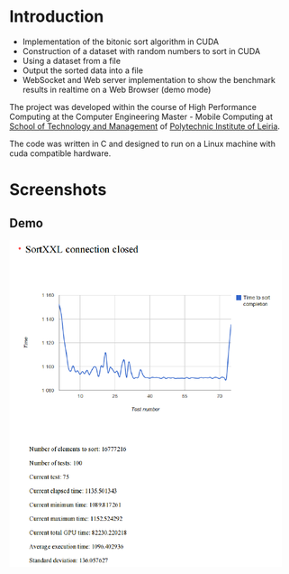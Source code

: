 # Introduction #
  * Implementation of the bitonic sort algorithm in CUDA
  * Construction of a dataset with random numbers to sort in CUDA
  * Using a dataset from a file
  * Output  the sorted data into a file
  * WebSocket and Web server implementation to show the benchmark results in realtime on a Web Browser (demo mode)

The project was developed within the course of High Performance Computing at the Computer Engineering Master - Mobile Computing at [School of Technology and Management](http://www.estg.ipleiria.pt/) of [Polytechnic Institute of Leiria](http://www.ipleiria.pt/).

The code was written in C and designed to run on a Linux machine with cuda compatible hardware.

# Screenshots #
## Demo ##
![Demo mode image](https://github.com/cesperanc/sortxxl/raw/wiki/demoSortXXL.png)
